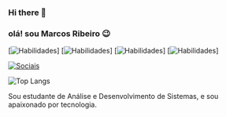 ### Hi there 👋
### olá! sou Marcos Ribeiro 😉

[![Habilidades](https://img.shields.io/badge/HTML5-E34F26?style=for-the-badge&logo=html5&logoColor=white)]
[![Habilidades](https://img.shields.io/badge/CSS3-1572B6?style=for-the-badge&logo=css3&logoColor=white)]
[![Habilidades](https://img.shields.io/badge/JavaScript-F7DF1E?style=for-the-badge&logo=javascript&logoColor=black)]
[![Habilidades](https://img.shields.io/badge/Python-3776AB?style=for-the-badge&logo=python&logoColor=white)]

[![Sociais](https://img.shields.io/badge/LinkedIn-0077B5?style=for-the-badge&logo=linkedin&logoColor=white)](https://www.linkedin.com/in/marcos-ribeiro-de-moura-3729a928b/)


![Top Langs](https://github-readme-stats.vercel.app/api/top-langs/?username=marcosribeiro1993&size_weight=0.5&count_weight=0.5)


Sou estudante de Análise e Desenvolvimento de Sistemas, e sou apaixonado por tecnologia.

